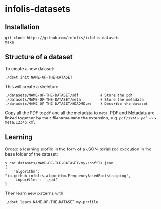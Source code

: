infolis-datasets
================

Installation
------------

```
git clone https://github.com/infolis/infolis-datasets
make
```

Structure of a dataset
----------------------

To create a new dataset:

```
./dset init NAME-OF-THE-DATASET
```

This will create a skeleton:

```
./datasets/NAME-OF-THE-DATASET/pdf          # Store the pdf
./datasets/NAME-OF-THE-DATASET/meta         # Store the metadata
./datasets/NAME-OF-THE-DATASET/README.md    # Describe the dataset
```

Copy all the PDF to `pdf` and all the metadata to `meta`. PDF and Metadata are
linked together by their filename sans the extension, e.g.  `pdf/12345.pdf <->
meta/12345.xml`

Learning
--------

Create a learning profile in the form of a JSON-serialized execution in the
base folder of the dataset:

```
$ cat datasets/NAME-OF-THE-DATASET/my-profile.json
{
    "algorithm": "io.github.infolis.algorithm.FrequencyBasedBootstrapping",
    "inputFiles": "./pdf"
}
```

Then learn new patterns with

```
./dset learn NAME-OF-THE-DATASET my-profile
```
